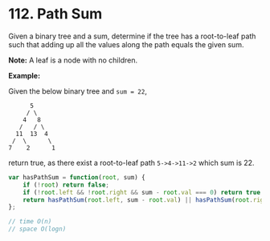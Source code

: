 # 112. Path Sum

Given a binary tree and a sum, determine if the tree has a root-to-leaf path such that adding up all the values along the path equals the given sum.

**Note:** A leaf is a node with no children.

**Example:**

Given the below binary tree and `sum = 22`,

```text
      5
     / \
    4   8
   /   / \
  11  13  4
 /  \      \
7    2      1
```

return true, as there exist a root-to-leaf path `5->4->11->2` which sum is 22.

```javascript
var hasPathSum = function(root, sum) {
    if (!root) return false;
    if (!root.left && !root.right && sum - root.val === 0) return true;
    return hasPathSum(root.left, sum - root.val) || hasPathSum(root.right, sum - root.val);
};

// time O(n)
// space O(logn)
```

